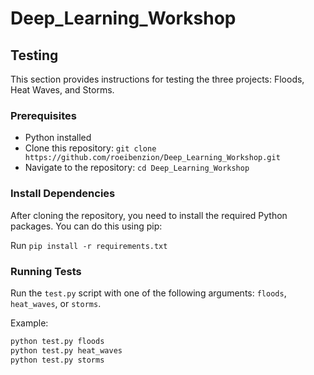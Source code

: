 # Deep_Learning_Workshop

## Testing

This section provides instructions for testing the three projects: Floods, Heat Waves, and Storms.

### Prerequisites

- Python installed
- Clone this repository: `git clone https://github.com/roeibenzion/Deep_Learning_Workshop.git`
- Navigate to the repository: `cd Deep_Learning_Workshop`

### Install Dependencies
After cloning the repository, you need to install the required Python packages. You can do this using pip:

Run `pip install -r requirements.txt`

### Running Tests

Run the `test.py` script with one of the following arguments: `floods`, `heat_waves`, or `storms`.

Example:

```bash
python test.py floods
python test.py heat_waves
python test.py storms
